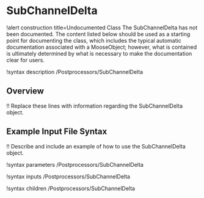 # SubChannelDelta

!alert construction title=Undocumented Class
The SubChannelDelta has not been documented. The content listed below should be used as a starting point for
documenting the class, which includes the typical automatic documentation associated with a
MooseObject; however, what is contained is ultimately determined by what is necessary to make the
documentation clear for users.

!syntax description /Postprocessors/SubChannelDelta

## Overview

!! Replace these lines with information regarding the SubChannelDelta object.

## Example Input File Syntax

!! Describe and include an example of how to use the SubChannelDelta object.

!syntax parameters /Postprocessors/SubChannelDelta

!syntax inputs /Postprocessors/SubChannelDelta

!syntax children /Postprocessors/SubChannelDelta

